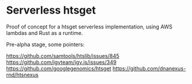 # Serverless htsget

Proof of concept for a htsget serverless implementation, using AWS lambdas and Rust as a runtime.

Pre-alpha stage, some pointers:

https://github.com/samtools/htslib/issues/845
https://github.com/igvteam/igv.js/issues/349
https://github.com/googlegenomics/htsget
https://github.com/dnanexus-rnd/htsnexus
